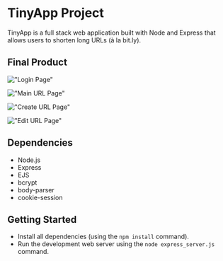 # TinyApp Project

TinyApp is a full stack web application built with Node and Express that allows users to shorten long URLs (à la bit.ly).

## Final Product

!["Login Page"](#)

!["Main URL Page"](#)

!["Create URL Page"](#)

!["Edit URL Page"](#)

## Dependencies

- Node.js
- Express
- EJS
- bcrypt
- body-parser
- cookie-session

## Getting Started

- Install all dependencies (using the `npm install` command).
- Run the development web server using the `node express_server.js` command.
